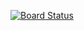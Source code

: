 [![Board Status](https://dev.azure.com/totalcoop002/f0e891a6-a7bf-4158-a2db-9f3ee15f3ffc/7565f296-43b3-4377-8093-243d89172823/_apis/work/boardbadge/24a3a3d4-60b6-4aec-ba94-2cd5dd4e5b16)](https://dev.azure.com/totalcoop002/f0e891a6-a7bf-4158-a2db-9f3ee15f3ffc/_boards/board/t/7565f296-43b3-4377-8093-243d89172823/Microsoft.RequirementCategory)